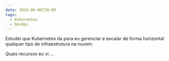 ```yaml
---
date: 2024-06-06T20:09
tags:
  - Kubernetes
  - DevOps
---
```

Estudei que Kubernetes da para eu gerenciar e escalar de forma horizontal qualquer tipo de infraestrutura na nuvem.

Quais recursos eu vi …